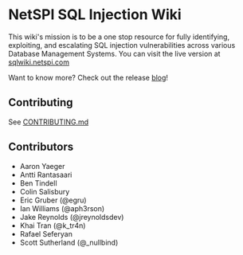 NetSPI SQL Injection Wiki
======================

This wiki's mission is to be a one stop resource for fully identifying, exploiting, and escalating SQL injection vulnerabilities across various Database Management Systems.  You can visit the live version at [sqlwiki.netspi.com](https://sqlwiki.netspi.com/)

Want to know more?  Check out the release [blog](https://blog.netspi.com/netspi-sql-injection-wiki/)!

## Contributing

See [CONTRIBUTING.md](https://github.com/NetSPI/WikiJekyllTheme/blob/master/CONTRIBUTING.md)

## Contributors

- Aaron Yaeger
- Antti Rantasaari
- Ben Tindell
- Colin Salisbury
- Eric Gruber (@egru)
- Ian Williams (@aph3rson)
- Jake Reynolds (@jreynoldsdev)
- Khai Tran (@k_tr4n)
- Rafael Seferyan
- Scott Sutherland (@_nullbind)
